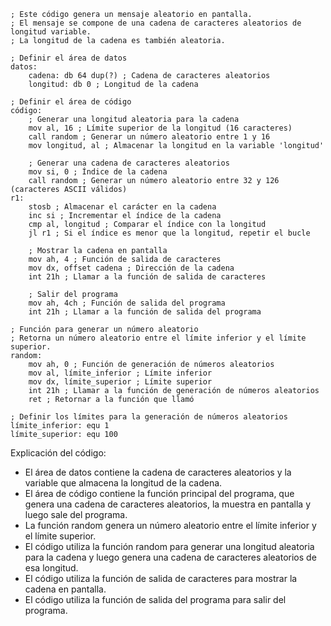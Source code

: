 ```assembly
; Este código genera un mensaje aleatorio en pantalla.
; El mensaje se compone de una cadena de caracteres aleatorios de longitud variable.
; La longitud de la cadena es también aleatoria.

; Definir el área de datos
datos:
    cadena: db 64 dup(?) ; Cadena de caracteres aleatorios
    longitud: db 0 ; Longitud de la cadena

; Definir el área de código
código:
    ; Generar una longitud aleatoria para la cadena
    mov al, 16 ; Límite superior de la longitud (16 caracteres)
    call random ; Generar un número aleatorio entre 1 y 16
    mov longitud, al ; Almacenar la longitud en la variable 'longitud'

    ; Generar una cadena de caracteres aleatorios
    mov si, 0 ; Índice de la cadena
    call random ; Generar un número aleatorio entre 32 y 126 (caracteres ASCII válidos)
r1:
    stosb ; Almacenar el carácter en la cadena
    inc si ; Incrementar el índice de la cadena
    cmp al, longitud ; Comparar el índice con la longitud
    jl r1 ; Si el índice es menor que la longitud, repetir el bucle

    ; Mostrar la cadena en pantalla
    mov ah, 4 ; Función de salida de caracteres
    mov dx, offset cadena ; Dirección de la cadena
    int 21h ; Llamar a la función de salida de caracteres

    ; Salir del programa
    mov ah, 4ch ; Función de salida del programa
    int 21h ; Llamar a la función de salida del programa

; Función para generar un número aleatorio
; Retorna un número aleatorio entre el límite inferior y el límite superior.
random:
    mov ah, 0 ; Función de generación de números aleatorios
    mov al, límite_inferior ; Límite inferior
    mov dx, límite_superior ; Límite superior
    int 21h ; Llamar a la función de generación de números aleatorios
    ret ; Retornar a la función que llamó

; Definir los límites para la generación de números aleatorios
límite_inferior: equ 1
límite_superior: equ 100
```

Explicación del código:

* El área de datos contiene la cadena de caracteres aleatorios y la variable que almacena la longitud de la cadena.
* El área de código contiene la función principal del programa, que genera una cadena de caracteres aleatorios, la muestra en pantalla y luego sale del programa.
* La función random genera un número aleatorio entre el límite inferior y el límite superior.
* El código utiliza la función random para generar una longitud aleatoria para la cadena y luego genera una cadena de caracteres aleatorios de esa longitud.
* El código utiliza la función de salida de caracteres para mostrar la cadena en pantalla.
* El código utiliza la función de salida del programa para salir del programa.